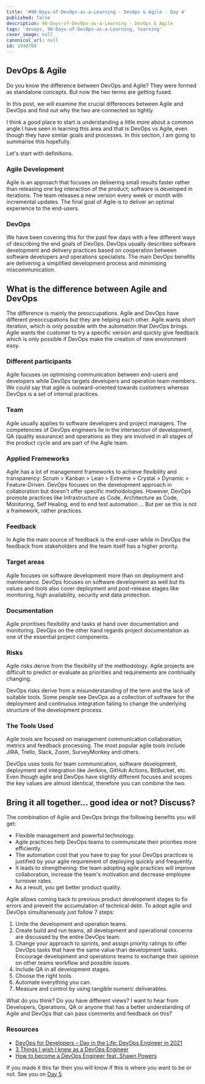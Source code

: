 ```yaml
---
title: '#90-Days-of-DevOps-as-a-Learning - DevOps & Agile - Day 4'
published: false
description: 90-Days-of-DevOps-as-a-Learning - DevOps & Agile
tags: 'devops, 90-Days-of-DevOps-as-a-Learning, learning'
cover_image: null
canonical_url: null
id: 1048700
---
```


## DevOps & Agile

Do you know the difference between DevOps and Agile? They were formed as standalone concepts. But now the two terms are getting fused.

In this post, we will examine the crucial differences between Agile and DevOps and find out why the two are connected so tightly.

I think a good place to start is understanding a little more about a common angle I have seen in learning this area and that is DevOps vs Agile, even though they have similar goals and processes. In this section, I am going to summarise this hopefully.

Let's start with definitions.

### Agile Development

Agile is an approach that focuses on delivering small results faster rather than releasing one big interaction of the product; software is developed in iterations. The team releases a new version every week or month with incremental updates. The final goal of Agile is to deliver an optimal experience to the end-users.

### DevOps

We have been covering this for the past few days with a few different ways of describing the end goals of DevOps. DevOps usually describes software development
and delivery practices based on cooperation between software developers and operations specialists. The main DevOps benefits are delivering a simplified development process and minimising miscommunication.

## What is the difference between Agile and DevOps

The difference is mainly the preoccupations. Agile and DevOps have different preoccupations but they are helping each other. Agile wants short iteration, which is only possible with the automation that DevOps brings. Agile wants the customer to try a specific version and quickly give feedback which is only possible if DevOps make the creation of new environment easy.

### Different participants

Agile focuses on optimising communication between end-users and developers while DevOps targets developers and operation team members. We could say that agile is outward-oriented towards customers whereas DevOps is a set of internal practices.

### Team

Agile usually applies to software developers and project managers. The competencies of DevOps engineers lie in the intersection of development, QA (quality assurance) and operations as they are involved in all stages of the product cycle and are part of the Agile team.

### Applied Frameworks

Agile has a lot of management frameworks to achieve flexibility and transparency: Scrum > Kanban > Lean > Extreme > Crystal > Dynamic > Feature-Driven. DevOps focuses on the development approach in collaboration but doesn't offer specific methodologies. However, DevOps promote practices like Infrastructure as Code, Architecture as Code, Monitoring, Self Healing, end to end test automation ... But per se this is not a framework, rather practices.

### Feedback

In Agile the main source of feedback is the end-user while in DevOps the feedback from stakeholders and the team itself has a higher priority.

### Target areas

Agile focuses on software development more than on deployment and maintenance. DevOps focuses on software development as well but its values and tools also cover deployment and post-release stages like monitoring, high availability, security and data protection.

### Documentation

Agile prioritises flexibility and tasks at hand over documentation and monitoring. DevOps on the other hand regards project documentation as one of the essential project components.

### Risks

Agile risks derive from the flexibility of the methodology. Agile projects are difficult to predict or evaluate as priorities and requirements are continually changing.

DevOps risks derive from a misunderstanding of the term and the lack of suitable tools. Some people see DevOps as a collection of software for the deployment and continuous integration failing to change the underlying structure of the development process.

### The Tools Used

Agile tools are focused on management communication collaboration, metrics and feedback processing. The most popular agile tools include JIRA, Trello, Slack, Zoom, SurveyMonkey and others.

DevOps uses tools for team communication, software development, deployment and integration like Jenkins, GitHub Actions, BitBucket, etc. Even though agile and DevOps have slightly different focuses and scopes the key values are almost identical, therefore you can combine the two.

## Bring it all together… good idea or not? Discuss?

The combination of Agile and DevOps brings the following benefits you will get:

-   Flexible management and powerful technology.
-   Agile practices help DevOps teams to communicate their priorities more efficiently.
-   The automation cost that you have to pay for your DevOps practices is justified by your agile requirement of deploying quickly and frequently.
-   It leads to strengthening: the team adopting agile practices will improve collaboration, increase the team's motivation and decrease employee turnover rates.
-   As a result, you get better product quality.

Agile allows coming back to previous product development stages to fix errors and prevent the accumulation of technical debt. To adopt agile and DevOps
simultaneously just follow 7 steps:

1. Unite the development and operation teams.
2. Create build and run teams, all development and operational concerns are discussed by the entire DevOps team.
3. Change your approach to sprints, and assign priority ratings to offer DevOps tasks that have the same value than development tasks. Encourage development and operations teams to exchange their opinion on other teams workflow and possible issues.
4. Include QA in all development stages.
5. Choose the right tools.
6. Automate everything you can.
7. Measure and control by using tangible numeric deliverables.

What do you think? Do you have different views? I want to hear from Developers, Operations, QA or anyone that has a better understanding of Agile and DevOps that can pass comments and feedback on this?

### Resources

-   [DevOps for Developers – Day in the Life: DevOps Engineer in 2021](https://www.youtube.com/watch?v=2JymM0YoqGA)
-   [3 Things I wish I knew as a DevOps Engineer](https://www.youtube.com/watch?v=udRNM7YRdY4)
-   [How to become a DevOps Engineer feat. Shawn Powers](https://www.youtube.com/watch?v=kDQMjAQNvY4)

If you made it this far then you will know if this is where you want to be or not. See you on [Day 5](day05.md).
